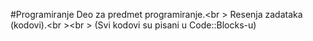 #Programiranje
Deo za predmet programiranje.<br \>
Resenja zadataka (kodovi).<br \><br \>
(Svi kodovi su pisani u Code::Blocks-u)
